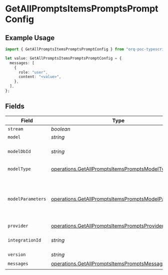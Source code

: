 # GetAllPromptsItemsPromptsPromptConfig

## Example Usage

```typescript
import { GetAllPromptsItemsPromptsPromptConfig } from "orq-poc-typescript-multi-env-version/models/operations";

let value: GetAllPromptsItemsPromptsPromptConfig = {
  messages: [
    {
      role: "user",
      content: "<value>",
    },
  ],
};
```

## Fields

| Field                                                                                                                      | Type                                                                                                                       | Required                                                                                                                   | Description                                                                                                                |
| -------------------------------------------------------------------------------------------------------------------------- | -------------------------------------------------------------------------------------------------------------------------- | -------------------------------------------------------------------------------------------------------------------------- | -------------------------------------------------------------------------------------------------------------------------- |
| `stream`                                                                                                                   | *boolean*                                                                                                                  | :heavy_minus_sign:                                                                                                         | N/A                                                                                                                        |
| `model`                                                                                                                    | *string*                                                                                                                   | :heavy_minus_sign:                                                                                                         | N/A                                                                                                                        |
| `modelDbId`                                                                                                                | *string*                                                                                                                   | :heavy_minus_sign:                                                                                                         | The id of the resource                                                                                                     |
| `modelType`                                                                                                                | [operations.GetAllPromptsItemsPromptsModelType](../../models/operations/getallpromptsitemspromptsmodeltype.md)             | :heavy_minus_sign:                                                                                                         | The type of the model                                                                                                      |
| `modelParameters`                                                                                                          | [operations.GetAllPromptsItemsPromptsModelParameters](../../models/operations/getallpromptsitemspromptsmodelparameters.md) | :heavy_minus_sign:                                                                                                         | Model Parameters: Not all parameters apply to every model                                                                  |
| `provider`                                                                                                                 | [operations.GetAllPromptsItemsPromptsProvider](../../models/operations/getallpromptsitemspromptsprovider.md)               | :heavy_minus_sign:                                                                                                         | N/A                                                                                                                        |
| `integrationId`                                                                                                            | *string*                                                                                                                   | :heavy_minus_sign:                                                                                                         | The id of the resource                                                                                                     |
| `version`                                                                                                                  | *string*                                                                                                                   | :heavy_minus_sign:                                                                                                         | N/A                                                                                                                        |
| `messages`                                                                                                                 | [operations.GetAllPromptsItemsPromptsMessages](../../models/operations/getallpromptsitemspromptsmessages.md)[]             | :heavy_check_mark:                                                                                                         | N/A                                                                                                                        |